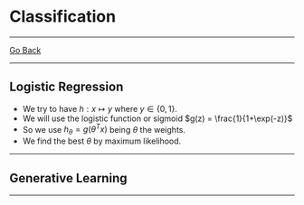 # Classification
---
[Go Back](UNIOVI/3S2_IntSys/README.md)

---
## Logistic Regression
- We try to have $h:x\mapsto y$  where $y \in \{0, 1\}$.
- We will use the logistic function or sigmoid $g(z) = \frac{1}{1+\exp(-z)}$
- So we use $h_\theta = g(\theta^T x)$ being $\theta$ the weights.
- We find the best $\theta$ by maximum likelihood.
---
## Generative Learning

---